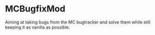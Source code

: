 MCBugfixMod
===========

Aiming at taking bugs from the MC bugtracker and solve them while still keeping it as vanilla as possible.
